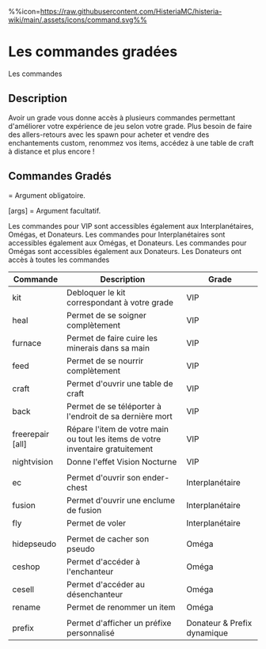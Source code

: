 %%icon=https://raw.githubusercontent.com/HisteriaMC/histeria-wiki/main/.assets/icons/command.svg%%

# Les commandes gradées
Les commandes 

## Description
Avoir un grade vous donne accès à plusieurs commandes permettant d'améliorer votre expérience de jeu selon votre grade. Plus besoin de faire des allers-retours avec les spawn pour acheter et vendre des enchantements custom,  renommez vos items, accédez à une table de craft à distance et plus encore !

## Commandes Gradés

<args> = Argument obligatoire.

[args] = Argument facultatif.

Les commandes pour VIP sont accessibles également aux Interplanétaires, Omégas, et Donateurs.
Les commandes pour Interplanétaires sont accessibles également aux Omégas, et Donateurs.
Les commandes pour Omégas sont accessibles également aux Donateurs.
Les Donateurs ont accès à toutes les commandes

| Commande | Description | Grade |
| --- | --- | --- |
|kit|Debloquer le kit correspondant à votre grade| VIP |
|heal|Permet de se soigner complètement| VIP |
|furnace|Permet de faire cuire les minerais dans sa main| VIP |
|feed|Permet de se nourrir complètement| VIP |
|craft|Permet d'ouvrir une table de craft| VIP |
|back|Permet de se téléporter à l'endroit de sa dernière mort| VIP |
|freerepair [all] | Répare l'item de votre main ou tout les items de votre inventaire gratuitement | VIP |
|nightvision | Donne l'effet Vision Nocturne | VIP|
|||
|ec|Permet d'ouvrir son ender-chest| Interplanétaire |
|fusion|Permet d'ouvrir une enclume de fusion| Interplanétaire |
|fly|Permet de voler| Interplanétaire |
|||
|hidepseudo|Permet de cacher son pseudo| Oméga |
|ceshop |Permet d'accéder à l'enchanteur | Oméga |
|cesell |Permet d'accéder au désenchanteur | Oméga |
|rename <nom>|Permet de renommer un item| Oméga |
|||
|prefix <prefix> |Permet d'afficher un préfixe personnalisé| Donateur & Prefix dynamique|